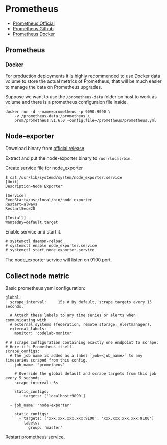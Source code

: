 Prometheus
==========

* [Prometheus Official](https://prometheus.io)
* [Prometheus Github](https://github.com/prometheus)
* [Prometheus Docker](https://hub.docker.com/r/prom)


## Prometheus

### Docker

For production deployments it is highly recommended to use Docker data volume to store the actual metrics of Prometheus, that will be much easier to manage the data on Prometheus upgrades.

Suppose we want to use the `/prometheus-data` folder on host to work as volume and there is a prometheus configuraion file inside.

```
docker run -d --name=prometheus -p 9090:9090 \
    -v /prometheus-data:/prometheus \
    prom/prometheus:v1.6.0 -config.file=/prometheus/prometheus.yml
```

## Node-exporter

Download binary from [official release](https://github.com/prometheus/node_exporter/releases).

Extract and put the node-exporter binary to `/usr/local/bin`.

Create service file for node_exporter

```
$ cat /usr/lib/systemd/system/node_exporter.service
[Unit]
Description=Node Exporter

[Service]
ExecStart=/usr/local/bin/node_exporter
Restart=always
RestartSec=20

[Install]
WantedBy=default.target
```

Enable service and start it.

```
# systemctl daemon-reload
# systemctl enable node_exporter.service
# systemctl start node_exporter.service
```

The node_exporter service will listen on 9100 port.

## Collect node metric

Basic prometheus yaml configuration:

```
global:
  scrape_interval:     15s # By default, scrape targets every 15 seconds.

  # Attach these labels to any time series or alerts when communicating with
  # external systems (federation, remote storage, Alertmanager).
  external_labels:
    monitor: 'codelab-monitor'

# A scrape configuration containing exactly one endpoint to scrape:
# Here it's Prometheus itself.
scrape_configs:
  # The job name is added as a label `job=<job_name>` to any timeseries scraped from this config.
  - job_name: 'prometheus'

    # Override the global default and scrape targets from this job every 5 seconds.
    scrape_interval: 5s

    static_configs:
      - targets: ['localhost:9090']

  - job_name: 'node-exporter'

    static_configs:
      - targets: ['xxx.xxx.xxx.xxx:9100', 'xxx.xxx.xxx.xxx:9100']
        labels:
          group: 'master'
```

Restart prometheus service.
